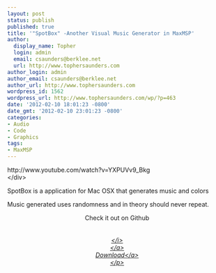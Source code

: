 ```yaml
---
layout: post
status: publish
published: true
title: '"SpotBox" -Another Visual Music Generator in MaxMSP'
author:
  display_name: Topher
  login: admin
  email: csaunders@berklee.net
  url: http://www.tophersaunders.com
author_login: admin
author_email: csaunders@berklee.net
author_url: http://www.tophersaunders.com
wordpress_id: 1562
wordpress_url: http://www.tophersaunders.com/wp/?p=463
date: '2012-02-10 18:01:23 -0800'
date_gmt: '2012-02-10 23:01:23 -0800'
categories:
- Audio
- Code
- Graphics
tags:
- MaxMSP
---
```

<div class="flex-video">
 http:&#47;&#47;www.youtube.com&#47;watch?v=YXPUVv9_Bkg<br />
<&#47;div></p>
<p>SpotBox is a application for Mac OSX that generates music and colors</p>
<p>Music generated uses randomness and in theory should never repeat.</p>
<p align="center">
Check it out on Github<br />
<a href="https:&#47;&#47;github.com&#47;topher6345&#47;SpotBox" target="_blank"><br />
<i class="fi-social-github size-72"><br />
<&#47;i><br />
<&#47;a><br />
<a href=" https:&#47;&#47;github.com&#47;topher6345&#47;SpotBox&#47;archive&#47;master.zip" class="button">Download<&#47;a><br />
<&#47;p></p>
